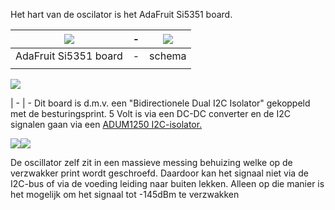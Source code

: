 Het hart van de oscilator is het AdaFruit Si5351 board.

<img src="https://github.com/costonisp/DEC-meetzender-test/blob/master/documentation/Si5351+interface/ada5351.jpg">| <b>-</b> | <a href="https://github.com/costonisp/DEC-meetzender-test/blob/master/documentation/Si5351+interface/AdaSi5351Sch.pdf"><img src="https://github.com/costonisp/DEC-meetzender-test/blob/master/documentation/Si5351+interface/AdaSi5351SchTN.jpg"></a>
----------------------------------- | --- | -----------------------------------------
AdaFruit Si5351 board | - | schema
| |

<img src="https://github.com/costonisp/DEC-meetzender-test/blob/master/documentation/Si5351+interface/I2CisolatorTN.jpg"></a></p> | - | -
Dit board is d.m.v. een "Bidirectionele Dual I2C Isolator" gekoppeld met de besturingsprint.
5 Volt is via een DC-DC converter en de I2C signalen gaan via een <a href="https://github.com/costonisp/DEC-meetzender-test/blob/master/documentation/Si5351+interface/ADUM1250_1251.pdf">ADUM1250 I2C-isolator.</a>

<p><img src="https://github.com/costonisp/DEC-meetzender-test/blob/master/documentation/Si5351+interface/OscillatorBlockATN.jpg"><img src="https://github.com/costonisp/DEC-meetzender-test/blob/master/documentation/Si5351+interface/OscillatorBlockBTN.jpg">

De oscillator zelf zit in een massieve messing behuizing welke op de verzwakker print wordt geschroefd.
Daardoor kan het signaal niet via de I2C-bus of via de voeding leiding naar buiten lekken.
Alleen op die manier is het mogelijk om het signaal tot -145dBm te verzwakken
